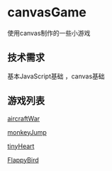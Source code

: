 # canvasGame
使用canvas制作的一些小游戏

## 技术需求
基本JavaScript基础 ，canvas基础

## 游戏列表
[aircraftWar](https://fifthwolf.github.io/project/canvas-aircraftWar/)

[monkeyJump](https://fifthwolf.github.io/project/canvas-monkeyJump/)

[tinyHeart](https://fifthwolf.github.io/project/canvas-tinyHeart/)

[FlappyBird](https://fifthwolf.github.io/project/canvas-FlappyBird/)